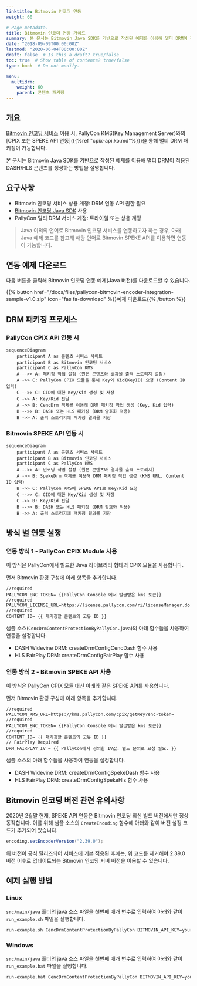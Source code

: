 ```yaml
---
linktitle: Bitmovin 인코더 연동
weight: 60

# Page metadata.
title: Bitmovin 인코더 연동 가이드
summary: 본 문서는 Bitmovin Java SDK를 기반으로 작성된 예제를 이용해 멀티 DRM이 적용된 DASH/HLS 콘텐츠를 생성하는 방법을 설명합니다.
date: "2018-09-09T00:00:00Z"
lastmod: "2020-06-04T00:00:00Z"
draft: false  # Is this a draft? true/false
toc: true  # Show table of contents? true/false
type: book  # Do not modify.

menu:
  multidrm:
    weight: 60
    parent: 콘텐츠 패키징
---
```


## 개요

[Bitmovin 인코딩 서비스](https://bitmovin.com/encoding-service) 이용 시, PallyCon KMS(Key Management Server)와의 [CPIX 또는 SPEKE API 연동]({{%ref "cpix-api.ko.md"%}})을 통해 멀티 DRM 패키징이 가능합니다.

본 문서는 Bitmovin Java SDK를 기반으로 작성된 예제를 이용해 멀티 DRM이 적용된 DASH/HLS 콘텐츠를 생성하는 방법을 설명합니다.

## 요구사항

- Bitmovin 인코딩 서비스 상용 계정: DRM 연동 API 권한 필요
- [Bitmovin 인코딩 Java SDK](https://github.com/bitmovin/bitmovin-api-sdk-java) 사용
- PallyCon 멀티 DRM 서비스 계정: 트라이얼 또는 상용 계정

> Java 이외의 언어로 Bitmovin 인코딩 서비스를 연동하고자 하는 경우, 아래 Java 예제 코드를 참고해 해당 언어로 Bitmovin SPEKE API를 이용하면 연동이 가능합니다.

## 연동 예제 다운로드

다음 버튼을 클릭해 Bitmovin 인코딩 연동 예제(Java 버전)를 다운로드할 수 있습니다.

{{% button href="/docs/files/pallycon-bitmovin-encoder-integration-sample-v1.0.zip" icon="fas fa-download" %}}예제  다운로드{{% /button %}}

## DRM 패키징 프로세스

### PallyCon CPIX API 연동 시

```mermaid
sequenceDiagram
    participant A as 콘텐츠 서비스 사이트
    participant B as Bitmovin 인코딩 서비스
    participant C as PallyCon KMS
    A -->> A: 패키징 작업 설정 (원본 콘텐츠와 결과물 출력 스토리지 설정)
	A ->> C: PallyCon CPIX 모듈을 통해 Key와 Kid(KeyID) 요청 (Content ID 입력)
	C -->> C: CID에 대한 Key/Kid 생성 및 저장
	C ->> A: Key/Kid 전달
    A ->> B: CencDrm 객체를 이용해 DRM 패키징 작업 생성 (Key, Kid 입력)
    B -->> B: DASH 또는 HLS 패키징 (DRM 암호화 적용)
    B ->> A: 출력 스토리지에 패키징 결과물 저장
```

### Bitmovin SPEKE API 연동 시

```mermaid
sequenceDiagram
    participant A as 콘텐츠 서비스 사이트
    participant B as Bitmovin 인코딩 서비스
    participant C as PallyCon KMS
    A -->> A: 인코딩 작업 설정 (원본 콘텐츠와 결과물 출력 스토리지)
	A ->> B: SpekeDrm 객체를 이용해 DRM 패키징 작업 생성 (KMS URL, Content ID 입력)
	B ->> C: PallyCon KMS에 SPEKE API로 Key/Kid 요청
	C -->> C: CID에 대한 Key/Kid 생성 및 저장
	C ->> B: Key/Kid 전달
    B -->> B: DASH 또는 HLS 패키징 (DRM 암호화 적용)
    B ->> A: 출력 스토리지에 패키징 결과물 저장
```

## 방식 별 연동 설정

### 연동 방식 1 - PallyCon CPIX Module 사용

이 방식은 PallyCon에서 빌드한 Java 라이브러리 형태의 CPIX 모듈을 사용합니다.

먼저 Bitmovin 환경 구성에 아래 항목을 추가합니다.

```
//required
PALLYCON_ENC_TOKEN= {{PallyCon Console 에서 발급받은 kms 토큰}}
//required
PALLYCON_LICENSE_URL=https://license.pallycon.com/ri/licenseManager.do
//required
CONTENT_ID= {{ 패키징할 콘텐츠의 고유 ID }}
```

샘플 소스(`CencDrmContentProtectionByPallyCon.java`)의 아래 함수들을 사용하여 연동을 설정합니다.

- DASH Widevine DRM: createDrmConfigCencDash 함수 사용  
- HLS FairPlay DRM: createDrmConfigFairPlay 함수 사용 

### 연동 방식 2 - Bitmovin SPEKE API 사용

이 방식은 PallyCon CPIX 모듈 대신 아래와 같은 SPEKE API를 사용합니다.

먼저 Bitmovin 환경 구성에 아래 항목을 추가합니다.

```
//required
PALLYCON_KMS_URL=https://kms.pallycon.com/cpix/getKey?enc-token=
//required
PALLYCON_ENC_TOKEN= {{PallyCon Console 에서 발급받은 kms 토큰}}
//required
CONTENT_ID= {{ 패키징할 콘텐츠의 고유 ID }}
// FairPlay Required
DRM_FAIRPLAY_IV = {{ PallyCon에서 정의한 IV값. 별도 문의로 요청 필요. }} 
```

샘플 소스의 아래 함수들을 사용하여 연동을 설정합니다.

- DASH Widevine DRM: createDrmConfigSpekeDash 함수 사용
- HLS FairPlay DRM: createDrmConfigSpekeHls 함수 사용

## Bitmovin 인코딩 버전 관련 유의사항

2020년 2월말 현재, SPEKE API 연동은 Bitmovin 인코딩 최신 빌드 버전에서만 정상 동작합니다. 이를 위해 샘플 소스의 `CreateEncoding` 함수에 아래와 같이 버전 설정 코드가 추가되어 있습니다.

```java
encoding.setEncoderVersion("2.39.0");
```

위 버전이 공식 릴리즈되어 서비스에 기본 적용된 후에는, 위 코드를 제거해야 2.39.0 버전 이후로 업데이트되는 Bitmovin 인코딩 서버 버전을 이용할 수 있습니다.

## 예제 실행 방법

### Linux

`src/main/java` 폴더의 java 소스 파일을 첫번째 매개 변수로 입력하여 아래와 같이 `run_example.sh` 파일을 실행합니다.

```bash
run-example.sh CencDrmContentProtectionByPallyCon BITMOVIN_API_KEY=your-api-key HTTP_INPUT_HOST=my-storage.biz
```

### Windows

`src/main/java` 폴더의 java 소스 파일을 첫번째 매개 변수로 입력하여 아래와 같이 `run_example.bat` 파일을 실행합니다.

```bash
run-example.bat CencDrmContentProtectionByPallyCon BITMOVIN_API_KEY=your-api-key HTTP_INPUT_HOST=my-storage.biz
```
